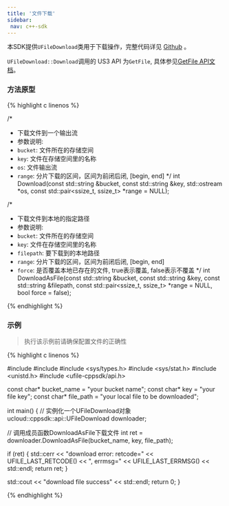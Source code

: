 ```yaml
--- 
title: '文件下载'
sidebar:
 nav: c++-sdk
---
```


本SDK提供`UFileDownload`类用于下载操作，完整代码详见 [Github](https://github.com/ufilesdk-dev/ufile-cppsdk/blob/master/ucloud/api/download.cpp) 。

`UFileDownload::Download`调用的 US3 API 为`GetFile`, 具体参见[GetFile API文档](https://docs.ucloud.cn/api/ufile-api/get_file)。

### 方法原型

{% highlight c linenos %}

/* 
 * 下载文件到一个输出流
 * 参数说明:
 * `bucket`: 文件所在的存储空间
 * `key`: 文件在存储空间里的名称
 * `os`: 文件输出流
 * `range`: 分片下载的区间，区间为前闭后闭, [begin, end]
 */
int Download(const std::string &bucket, const std::string &key, std::ostream *os, const std::pair<ssize_t, ssize_t> *range = NULL);

/* 
 * 下载文件到本地的指定路径
 * 参数说明:
 * `bucket`: 文件所在的存储空间
 * `key`: 文件在存储空间里的名称
 * `filepath`: 要下载到的本地路径
 * `range`: 分片下载的区间，区间为前闭后闭, [begin, end]
 * `force`: 是否覆盖本地已存在的文件, true表示覆盖, false表示不覆盖
 */
int DownloadAsFile(const std::string &bucket, const std::string &key, const std::string &filepath, const std::pair<ssize_t, ssize_t> *range = NULL, bool force = false);

{% endhighlight %}


### 示例

> 执行该示例前请确保配置文件的正确性

<div class="copyable" markdown="1">
{% highlight c linenos %}

#include <iostream>
#include <cstring>
#include <sys/types.h>
#include <sys/stat.h>
#include <unistd.h>
#include <ufile-cppsdk/api.h>

const char* bucket_name = "your bucket name";
const char* key = "your file key";
const char* file_path = "your local file to be downloaded";

int main() {
  // 实例化一个UFileDownload对象
  ucloud::cppsdk::api::UFileDownload downloader;

  // 调用成员函数DownloadAsFile下载文件
  int ret = downloader.DownloadAsFile(bucket_name, key, file_path);

  if (ret) {
    std::cerr << "download error: retcode=" << UFILE_LAST_RETCODE()
              << ", errmsg=" << UFILE_LAST_ERRMSG() << std::endl;
    return ret;
  }

  std::cout << "download file success" << std::endl;
  return 0;
}

{% endhighlight %}
</div>